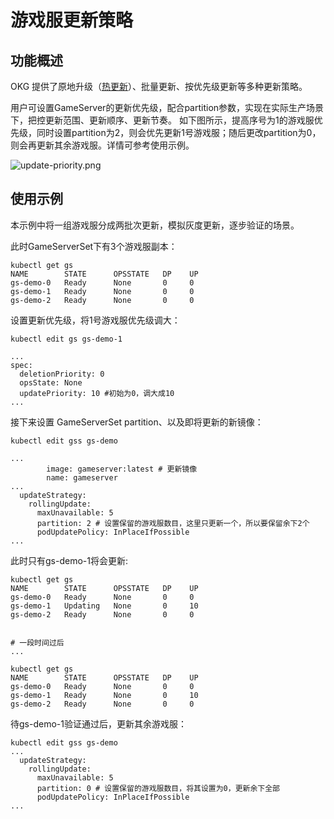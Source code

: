 # 游戏服更新策略
## 功能概述

OKG 提供了原地升级（[热更新](./hot-update.md)）、批量更新、按优先级更新等多种更新策略。

用户可设置GameServer的更新优先级，配合partition参数，实现在实际生产场景下，把控更新范围、更新顺序、更新节奏。
如下图所示，提高序号为1的游戏服优先级，同时设置partition为2，则会优先更新1号游戏服；随后更改partition为0，则会再更新其余游戏服。详情可参考使用示例。

![update-priority.png](/img/kruisegame/user-manuals/update-priority.png)

## 使用示例

本示例中将一组游戏服分成两批次更新，模拟灰度更新，逐步验证的场景。

此时GameServerSet下有3个游戏服副本：
```shell
kubectl get gs
NAME        STATE      OPSSTATE   DP    UP
gs-demo-0   Ready      None       0     0
gs-demo-1   Ready      None       0     0
gs-demo-2   Ready      None       0     0
```

设置更新优先级，将1号游戏服优先级调大：
```shell
kubectl edit gs gs-demo-1

...
spec:
  deletionPriority: 0
  opsState: None
  updatePriority: 10 #初始为0，调大成10
...
```

接下来设置 GameServerSet partition、以及即将更新的新镜像：
```shell
kubectl edit gss gs-demo

...
        image: gameserver:latest # 更新镜像
        name: gameserver
...
  updateStrategy:
    rollingUpdate:
      maxUnavailable: 5
      partition: 2 # 设置保留的游戏服数目，这里只更新一个，所以要保留余下2个
      podUpdatePolicy: InPlaceIfPossible
...

```

此时只有gs-demo-1将会更新:
```shell
kubectl get gs
NAME        STATE      OPSSTATE   DP    UP
gs-demo-0   Ready      None       0     0
gs-demo-1   Updating   None       0     10
gs-demo-2   Ready      None       0     0


# 一段时间过后
...

kubectl get gs
NAME        STATE      OPSSTATE   DP    UP
gs-demo-0   Ready      None       0     0
gs-demo-1   Ready      None       0     10
gs-demo-2   Ready      None       0     0
```

待gs-demo-1验证通过后，更新其余游戏服：
```shell
kubectl edit gss gs-demo
...
  updateStrategy:
    rollingUpdate:
      maxUnavailable: 5
      partition: 0 # 设置保留的游戏服数目，将其设置为0，更新余下全部
      podUpdatePolicy: InPlaceIfPossible
...

```

